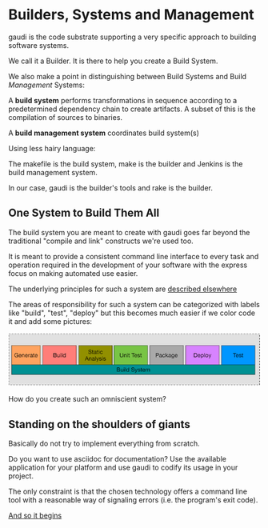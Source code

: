 # Builders, Systems and Management

gaudi is the code substrate supporting a very specific approach to building software systems. 

We call it a Builder. It is there to help you create a Build System.

We also make a point in distinguishing between Build Systems and Build *Management* Systems:

A **build system** performs transformations in sequence according to a predetermined dependency chain to create artifacts. A subset of this is the compilation of sources to binaries.

A **build management system** coordinates build system(s)

Using less hairy language:  

The makefile is the build system, make is the builder and Jenkins is the build management system.

In our case, gaudi is the builder's tools and rake is the builder.

## One System to Build Them All

The build system you are meant to create with gaudi goes far beyond the traditional "compile and link" constructs we're used too.

It is meant to provide a consistent command line interface to every task and operation required in the development of your software with the express focus on making automated use easier.

The underlying principles for such a system are [described elsewhere](ASPIRATIONS.md)

The areas of responsibility for such a system can be categorized with labels like "build", "test", "deploy" but this becomes much easier if we color code it and add some pictures:

![Areas of Responsibility](/doc/images/buildSystem.png)

How do you create such an omniscient system?

## Standing on the shoulders of giants

Basically do not try to implement everything from scratch. 

Do you want to use asciidoc for documentation? 
Use the available application for your platform and use gaudi to codify its usage in your project. 

The only constraint is that the chosen technology offers a command line tool with a reasonable way of signaling errors (i.e. the program's exit code).

[And so it begins](WALKTHROUGH.md)
